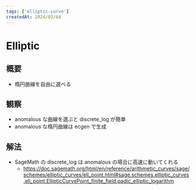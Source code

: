 ```yaml
---
tags: ['elliptic-curve']
createdAt: 2024/03/04
---
```


# Elliptic

## 概要

* 楕円曲線を自由に選べる

## 観察

* anomalous な曲線を選ぶと discrete_log が簡単
* anomalous な楕円曲線は ecgen で生成

## 解法

* SageMath の discrete_log は anomalous の場合に高速に動いてくれる
  * <https://doc.sagemath.org/html/en/reference/arithmetic_curves/sage/schemes/elliptic_curves/ell_point.html#sage.schemes.elliptic_curves.ell_point.EllipticCurvePoint_finite_field.padic_elliptic_logarithm>
